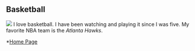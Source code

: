 ## Basketball
![](https://user-images.githubusercontent.com/66757440/84332066-28946e80-ab49-11ea-80cb-01957a94c178.png)
I love basketball. I have been watching and playing it since I was five. My favorite NBA team is the *Atlanta Hawks*.

*[Home Page](./ReadME.md)
